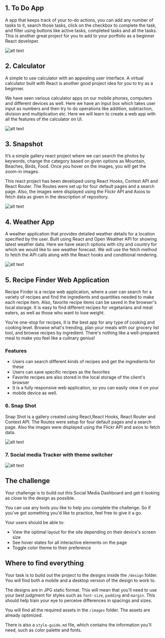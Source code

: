 
## 1. To Do App
A app that keeps track of your to-do actions, you can add any number of tasks to it, search those tasks, click on the checkbox to complete the task, and filter using buttons like active tasks, completed tasks and all the tasks. This is another great project for you to add to your portfolio as a beginner React developer. 

![alt text](image.png)

## 2. Calculator
A simple to use calculator with an appealing user interface. A virtual calculator built with React is another good project idea for you to try as a beginner. 

We have seen various calculator apps on our mobile phones, computers and different devices as well. Here we have an input box which takes user input as numbers and then try to do operations like addition, subtraction, division and multiplication etc. Here we will learn to create a web app with all the features of the calculator on UI. 

![alt text](image-1.png)

## 3. Snapshot

It’s a simple gallery react project where we can search the photos by keywords, change the category based on given options as Mountain, Beaches, Birds, Food. Once you hover on the images, you will get the zoom-in images. 

This react project has been developed using React Hooks, Context API and React Router. The Routes were set up for four default pages and a search page. Also, the images were displayed using the Flickr API and Axios to fetch data as given in the description of repository. 

![alt text](image-2.png)

## 4. Weather App

A weather application that provides detailed weather details for a location specified by the user. Built using React and Open Weather API for showing latest weather data. Here we have search options with city and country for which we would like to see weather forecast. We will use the fetch method to fetch the API calls along with the React hooks and conditional rendering.

![alt text](image-3.png)

## 5. Recipe Finder Web Application

Recipe Finder is a recipe web application, where a user can search for a variety of recipes and find the ingredients and quantities needed to make each recipe item. Also, favorite recipe items can be saved in the browser's local storage. It is easy to find different recipes for vegetarians and meat eaters, as well as those who want to lose weight.

You're one-stop for recipes, It is the best app for any type of cooking and cooking level. Browse what's trending, plan your meals with our grocery list tool, and browse recipes by ingredient. There's nothing like a well-prepared meal to make you feel like a culinary genius!

### Features
 - Users can search different kinds of recipes and get the ingredients for these
 - Users can save specific recipes as the favorites
 - Favorite recipes are also stored in the local storage of the client's browser
 - It is a fully responsive web application, so you can easily view it on your 
 - mobile device as well.

### 6. Snap Shot
Snap Shot is a gallery created using React,React Hooks, React Router and Context API. The Routes were setup for four default pages and a search page. Also the images were displayed using the Flickr API and axios to fetch data.

![alt text](image-5.png)

### 7. Social media Tracker with theme switcher

 ![alt text](image-4.png)
 
 ## The challenge

Your challenge is to build out this Social Media Dashboard and get it looking as close to the design as possible.

You can use any tools you like to help you complete the challenge. So if you've got something you'd like to practice, feel free to give it a go.

Your users should be able to:

- View the optimal layout for the site depending on their device's screen size
- See hover states for all interactive elements on the page
- Toggle color theme to their preference


## Where to find everything

Your task is to build out the project to the designs inside the `/design` folder. You will find both a mobile and a desktop version of the design to work to. 

The designs are in JPG static format. This will mean that you'll need to use your best judgment for styles such as `font-size`, `padding` and `margin`. This should help train your eye to perceive differences in spacings and sizes.

You will find all the required assets in the `/images` folder. The assets are already optimized.

There is also a `style-guide.md` file, which contains the information you'll need, such as color palette and fonts.